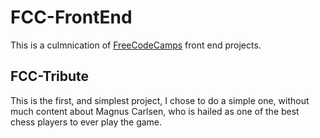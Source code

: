 # FCC-FrontEnd
This is a culmnication of [FreeCodeCamps](https://www.freecodecamp.org) front end projects.


## FCC-Tribute
This is the first, and simplest project, I chose to do a simple one, without much content about Magnus Carlsen,
who is hailed as one of the best chess players to ever play the game.
